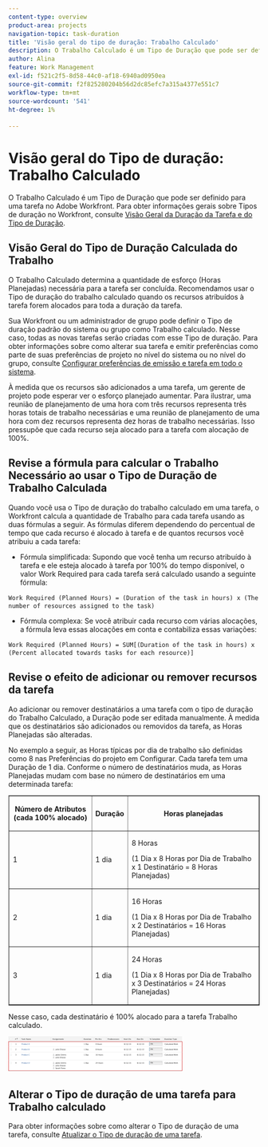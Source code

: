 ```yaml
---
content-type: overview
product-area: projects
navigation-topic: task-duration
title: 'Visão geral do tipo de duração: Trabalho Calculado'
description: O Trabalho Calculado é um Tipo de Duração que pode ser definido para uma tarefa no Adobe Workfront. Para obter informações gerais sobre Tipos de duração no Workfront, consulte Visão geral da duração da tarefa e Tipo de duração.
author: Alina
feature: Work Management
exl-id: f521c2f5-8d58-44c0-af18-6940ad0950ea
source-git-commit: f2f825280204b56d2dc85efc7a315a4377e551c7
workflow-type: tm+mt
source-wordcount: '541'
ht-degree: 1%

---
```


# Visão geral do Tipo de duração: Trabalho Calculado

O Trabalho Calculado é um Tipo de Duração que pode ser definido para uma tarefa no Adobe Workfront. Para obter informações gerais sobre Tipos de duração no Workfront, consulte [Visão Geral da Duração da Tarefa e do Tipo de Duração](../../../manage-work/tasks/taskdurtn/task-duration-and-duration-type.md).

## Visão Geral do Tipo de Duração Calculada do Trabalho

O Trabalho Calculado determina a quantidade de esforço (Horas Planejadas) necessária para a tarefa ser concluída. Recomendamos usar o Tipo de duração do trabalho calculado quando os recursos atribuídos à tarefa forem alocados para toda a duração da tarefa.

Sua Workfront ou um administrador de grupo pode definir o Tipo de duração padrão do sistema ou grupo como Trabalho calculado. Nesse caso, todas as novas tarefas serão criadas com esse Tipo de duração. Para obter informações sobre como alterar sua tarefa e emitir preferências como parte de suas preferências de projeto no nível do sistema ou no nível do grupo, consulte [Configurar preferências de emissão e tarefa em todo o sistema](../../../administration-and-setup/set-up-workfront/configure-system-defaults/set-task-issue-preferences.md).

À medida que os recursos são adicionados a uma tarefa, um gerente de projeto pode esperar ver o esforço planejado aumentar. Para ilustrar, uma reunião de planejamento de uma hora com três recursos representa três horas totais de trabalho necessárias e uma reunião de planejamento de uma hora com dez recursos representa dez horas de trabalho necessárias. Isso pressupõe que cada recurso seja alocado para a tarefa com alocação de 100%.

## Revise a fórmula para calcular o Trabalho Necessário ao usar o Tipo de Duração de Trabalho Calculada

Quando você usa o Tipo de duração do trabalho calculado em uma tarefa, o Workfront calcula a quantidade de Trabalho para cada tarefa usando as duas fórmulas a seguir. As fórmulas diferem dependendo do percentual de tempo que cada recurso é alocado à tarefa e de quantos recursos você atribuiu a cada tarefa:

* Fórmula simplificada: Supondo que você tenha um recurso atribuído à tarefa e ele esteja alocado à tarefa por 100% do tempo disponível, o valor Work Required para cada tarefa será calculado usando a seguinte fórmula:

```
Work Required (Planned Hours) = (Duration of the task in hours) x (The number of resources assigned to the task)
```

* Fórmula complexa: Se você atribuir cada recurso com várias alocações, a fórmula leva essas alocações em conta e contabiliza essas variações:

```
Work Required (Planned Hours) = SUM[(Duration of the task in hours) x (Percent allocated towards tasks for each resource)]
```

## Revise o efeito de adicionar ou remover recursos da tarefa

Ao adicionar ou remover destinatários a uma tarefa com o tipo de duração do Trabalho Calculado, a Duração pode ser editada manualmente. À medida que os destinatários são adicionados ou removidos da tarefa, as Horas Planejadas são alteradas.

No exemplo a seguir, as Horas típicas por dia de trabalho são definidas como 8 nas Preferências do projeto em Configurar. Cada tarefa tem uma Duração de 1 dia. Conforme o número de destinatários muda, as Horas Planejadas mudam com base no número de destinatários em uma determinada tarefa:

<table border="1" cellspacing="15" cellpadding="1"> 
 <col> 
 <col> 
 <col> 
 <thead> 
  <tr> 
   <th> <p><strong>Número de Atributos (cada 100% alocado)</strong> </p> </th> 
   <th> <p><strong>Duração</strong> </p> </th> 
   <th> <p><strong>Horas planejadas</strong> </p> </th> 
  </tr> 
 </thead> 
 <tbody> 
  <tr> 
   <td> <p>1</p> </td> 
   <td> <p>1 dia</p> </td> 
   <td> <p>8 Horas</p> <p>(1 Dia x 8 Horas por Dia de Trabalho x 1 Destinatário = 8 Horas Planejadas)</p> </td> 
  </tr> 
  <tr> 
   <td> <p>2</p> </td> 
   <td> <p>1 dia</p> </td> 
   <td> <p>16 Horas</p> <p>(1 Dia x 8 Horas por Dia de Trabalho x 2 Destinatários = 16 Horas Planejadas)</p> </td> 
  </tr> 
  <tr> 
   <td> <p>3</p> </td> 
   <td> <p>1 dia</p> </td> 
   <td> <p>24 Horas</p> <p>(1 Dia x 8 Horas por Dia de Trabalho x 3 Destinatários = 24 Horas Planejadas)</p> </td> 
  </tr> 
 </tbody> 
</table>

Nesse caso, cada destinatário é 100% alocado para a tarefa Trabalho calculado.

![](assets/calcwork-350x71.png)

## Alterar o Tipo de duração de uma tarefa para Trabalho calculado

Para obter informações sobre como alterar o Tipo de duração de uma tarefa, consulte [Atualizar o Tipo de duração de uma tarefa](../../../manage-work/tasks/taskdurtn/update-duration-type-of-task.md).

<!--
<p data-mc-conditions="QuicksilverOrClassic.Draft mode">(NOTE: replaced with new article linked above)</p>
-->

<!--
<ol data-mc-conditions="QuicksilverOrClassic.Draft mode">
<li value="1">Go to a task for which you want to change the Duration Type.</li>
<li value="2"> <p data-mc-conditions="QuicksilverOrClassic.Quicksilver">Click <strong>Task Details</strong> in the left panel, then in the Overview area double click <strong>Duration Type</strong>. </p> </li>
<li value="3">Select <strong>Calculated Work</strong> from the drop-down menu.</li>
<li value="4">Click <strong>Save</strong> <strong>Changes</strong>.</li>
</ol>
-->

